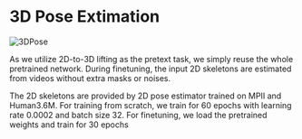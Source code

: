 # 3D Pose Extimation

![3DPose](../assets/output_wild.gif)

As we utilize 2D-to-3D lifting as the pretext task, we simply reuse the whole pretrained network. During finetuning, the input 2D skeletons are estimated from videos without extra masks or noises.

The 2D skeletons are provided by 2D
pose estimator trained on MPII and Human3.6M. For training from
scratch, we train for 60 epochs with learning rate 0.0002 and
batch size 32. For finetuning, we load the pretrained weights
and train for 30 epochs
